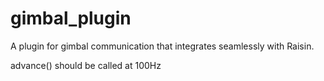 # gimbal_plugin

A plugin for gimbal communication that integrates seamlessly with Raisin.

advance() should be called at 100Hz